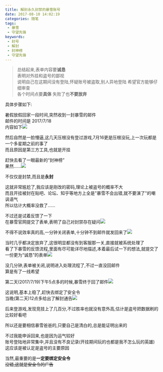 ```yaml
---
title: 解封永久封禁的暴雪账号
date: 2017-08-10 14:02:19
categories: 随笔
tags:
 - 暴雪
 - 守望先锋
keywords:
 - 封号
 - 解封
 - 封神榜
 - 守望先锋
---
```


> 总结起来,表单内容要**诚恳**  
> 表明对外挂和盗号的鄙视  
> 说明自己在这期间没有登陆,怀疑账号被盗取,别人异地登陆
> 希望官方能够仔细审查  
> 各个时间点要**具体**
> 失败了也**不要放弃**

<!--more-->
具体步骤如下:  


暑假放假回家一段时间,突然收到一封暴雪的邮件  
邮件的时间是 2017/7/18  
内容如下![](/post/img/blizzard-account_1.png)

然后自然是一脸懵逼,这几天压根没有登过游戏,7月16更是压根没玩,上一次玩都是一个多星期之前的事了  
而且原因是第三方工具,也就是开挂  

赶快去看了一眼最新的“封神榜”  
果然……![](/post/img/blizzard-account_2.png)

不仅仅是封禁,而且是**永封**  

这就非常尴尬了,我应该是刚改的密码,理论上被盗号的概率不大  
而且开挂被封在贴吧、论坛、知乎等地方上全是"暴雪不会出错,就不要演了"的嘲讽语气  
所以估计大概率没救了……  

不过还是试着反馈了一下  
在暴雪官网提交了表单,表明了自己对封禁存在疑问![](/post/img/blizzard-account_3.png)

不得不说效率真的高,一分钟关闭表单,十分钟不到邮件就发回来了![](/post/img/blizzard-account_4.png)

当时几乎都决定放弃了,这很明显都没有到客服那一关,直接就被系统处理了  
看了下暴雪的反馈流程,里面有尽可能详尽地描述,本着最后试一下的想法,就提交了一份更为“诚恳”的表单![](/post/img/blizzard-account_5.png)

没几分钟,表单被关闭,说明进入处理流程了,不过一直没回邮件  
算是有了一线希望  

第二天(2017/7/19)下午5点多的时候,暴雪终于回了邮件![](/post/img/blizzard-account_6.png)

这说明,基本上稳了,赶快去绑定了安全令  
当晚(第二天)12点多给出了解封通告![](/post/img/blizzard-account_7.png)


后来登游戏,发现竞技上了几百分,不过胜率也就没有意外高,估计是盗号把数据刷的比较好看吧  

所以还是要相信暴雪爸爸的,只要自己是清白的,总是能证明出来的  

不过我能申诉回来,也是因为运气较好  
账号登陆地非常集中,并且没有不良记录(开挂期间玩的也都是我不怎么玩的英雄)  
这应该是被认定是盗号的主要原因  

当然,最重要的是**一定要绑定安全令**  
~~没错,这就是安全令的广告~~  
